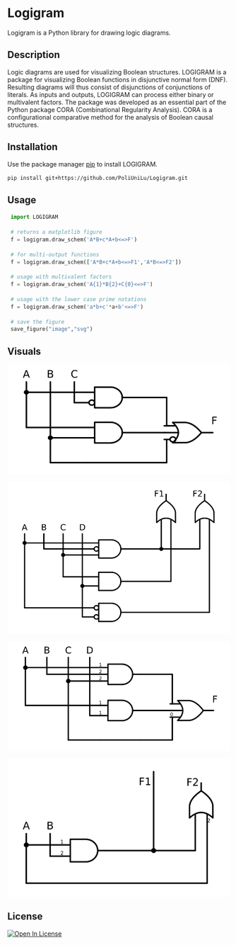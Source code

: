 # Logigram
 Logigram is a Python library for drawing logic diagrams.

## Description
Logic diagrams are used for visualizing Boolean structures.
LOGIGRAM is a package for visualizing Boolean functions in disjunctive normal 
form (DNF). Resulting diagrams will thus consist of disjunctions of
conjunctions of literals. As inputs and outputs, LOGIGRAM can process either
binary or multivalent factors. The package was developed as an essential part
of the Python package CORA (Combinational Regularity Analysis).
CORA is a configurational comparative method for the analysis of Boolean
causal structures.

 

## Installation
 
 Use the package manager [pip](https://pip.pypa.io/en/stable/) to install LOGIGRAM.
  
  ```bash
  pip install git+https://github.com/PoliUniLu/Logigram.git
  ```
  
## Usage
 
 ```python
  import LOGIGRAM
  
  # returns a matplotlib figure
  f = logigram.draw_schem('A*B+c*A+b<=>F') 
  
  # for multi-output functions
  f = logigram.draw_schem(['A*B+c*A+b<=>F1','A*B<=>F2']) 
  
  # usage with multivalent factors
  f = logigram.draw_schem('A{1}*B{2}+C{0}<=>F')
  
  # usage with the lower case prime notations
  f = logigram.draw_schem('a*b+c'*a+b'<=>F')
 
  # save the figure 
  save_figure("image","svg")
  ```
## Visuals
  ![Ex. of a signle boolean function in a CDNF](examples/image2.svg)
  
  ![Ex. of the two boolean functions in a CDNF](examples/image1.svg)
  
  ![Ex. of a multi-value function in a CDNF](examples/image3.svg)
  
  ![Ex. of the two multi-value fucntions i a CDNF](examples/image4.svg)

## License
[![Open In License](https://mirrors.creativecommons.org/presskit/buttons/88x31/svg/by-nc-sa.svg)](https://creativecommons.org/licenses/by-nc-sa/4.0/)
